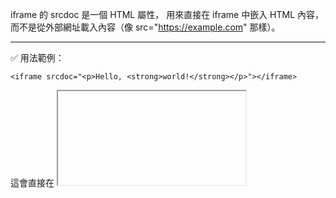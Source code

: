 iframe 的 srcdoc 是一個 HTML 屬性，
用來直接在 iframe 中嵌入 HTML 內容，
而不是從外部網址載入內容（像 src="https://example.com" 那樣）。

---

✅ 用法範例：
```
<iframe srcdoc="<p>Hello, <strong>world!</strong></p>"></iframe>
```
這會直接在 <iframe> 裡顯示這段 HTML：
> Hello, world!

---

🔍 srcdoc vs src

屬性	說明

src	指定外部網頁的 URL。
srcdoc	直接寫一段 HTML 作為內容（內嵌文檔）。


注意：如果 src 和 srcdoc 同時存在，
srcdoc 會優先顯示（大多數瀏覽器）。

---

🧠 實際用途：

在不需要從外部載入網頁的情況下，快速展示 HTML。
沙盒測試（搭配 sandbox 使用可增加安全性）。
---

🧨 注意事項：

1. srcdoc 的內容必須是HTML 字串，所以要注意引號與 HTML 編碼。


2. 若內容複雜建議使用模板字串（在 JavaScript 裡），避免轉義錯誤。


3. iframe 裡的 srcdoc 內容無法直接與父頁面互動，除非透過 postMessage 等方式。


---

```
import React from "react";

const IframeExample = () => {
  const htmlContent = `
    <!DOCTYPE html>
    <html>
      <head>
        <style>
          body { font-family: sans-serif; background-color: #f9f9f9; padding: 1rem; }
          h2 { color: #4a90e2; }
        </style>
      </head>
      <body>
        <h2>Hello from iframe!</h2>
        <p>This HTML comes from the srcdoc attribute.</p>
        <button onclick="alert('Hi from inside iframe')">Click me</button>
      </body>
    </html>
  `;

  return (
    <div>
      <h1>React Page</h1>
      <iframe
        title="Embedded HTML"
        srcDoc={htmlContent}
        style={{ width: "100%", height: "300px", border: "1px solid #ccc" }}
      />
    </div>
  );
};

export default IframeExample;
```
